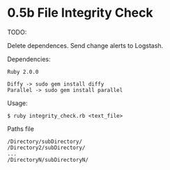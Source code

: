 # 0.5b File Integrity Check
TODO:

Delete dependences.
Send change alerts to Logstash.

Dependencies:

````    
Ruby 2.0.0

Diffy -> sudo gem install diffy
Parallel -> sudo gem install parallel
`````

Usage:

````
$ ruby integrity_check.rb <text_file>
````
Paths file
````
/Directory/subDirectory/
/Directory2/subDirectory/
...
/DirectoryN/subDirectoryN/
````
